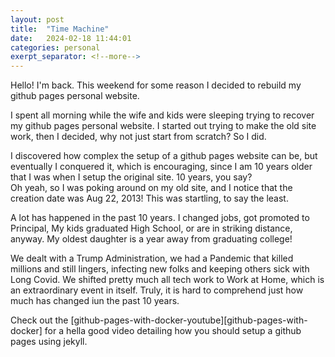 ```yaml
---
layout: post
title:  "Time Machine"
date:   2024-02-18 11:44:01
categories: personal
exerpt_separator: <!--more-->
---
```

Hello!  I'm back.  This weekend for some reason I decided to rebuild my github pages personal website.  
<!--more-->
I spent all morning while the wife and kids were sleeping trying to recover my github pages personal
website. I started out trying to make the old site work, then I decided, why not just start from scratch?
So I did.  

I discovered how complex the setup of a github pages website can be, but eventually I conquered it, which
is encouraging, since I am 10 years older that I was when I setup the original site.  10 years, you say?  
Oh yeah, so I was poking around on my old site, and I notice that the creation date was Aug 22, 2013!  This 
was startling, to say the least.

A lot has happened in the past 10 years. I changed jobs, got promoted to Principal, My kids graduated High
School, or are in striking distance, anyway.  My oldest daughter is a year away from graduating college!

We dealt with a Trump Administration, we had a Pandemic that killed millions and still lingers, infecting 
new folks and keeping others sick with Long Covid. We shifted pretty much all tech work to Work at Home, which
is an extraordinary event in itself. Truly, it is hard to comprehend just how much has changed iun the past
10 years.

Check out the [github-pages-with-docker-youtube][github-pages-with-docker] for a hella good video detailing
how you should setup a github pages using jekyll. 

[github-pages-with-docker-youtube]: https://www.youtube.com/watch?v=zijOXpZzdvs&list=PLWzwUIYZpnJuT0sH4BN56P5oWTdHJiTNq
